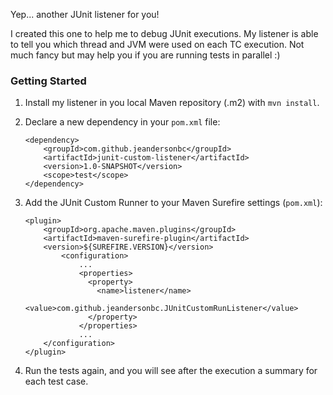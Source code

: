 Yep... another JUnit listener for you!

I created this one to help me to debug JUnit executions.
My listener is able to tell you which thread and JVM were used on each TC execution.
Not much fancy but may help you if you are running tests in parallel :)


### Getting Started

1. Install my listener in you local Maven repository (.m2) with `mvn install`.
2. Declare a new dependency in your `pom.xml` file:

    ```{xml}
    <dependency>
        <groupId>com.github.jeandersonbc</groupId>
        <artifactId>junit-custom-listener</artifactId>
        <version>1.0-SNAPSHOT</version>
        <scope>test</scope>
    </dependency>
    ```

3. Add the JUnit Custom Runner to your Maven Surefire settings (`pom.xml`):

    ```{xml}
    <plugin>
        <groupId>org.apache.maven.plugins</groupId>
        <artifactId>maven-surefire-plugin</artifactId>
        <version>${SUREFIRE.VERSION}</version>
            <configuration>
                ...
                <properties>
                  <property>
                    <name>listener</name>
                    <value>com.github.jeandersonbc.JUnitCustomRunListener</value>
                  </property>
                </properties>
                ...
        </configuration>
    </plugin>
    ```

3. Run the tests again, and you will see after the execution a summary for each test case.
